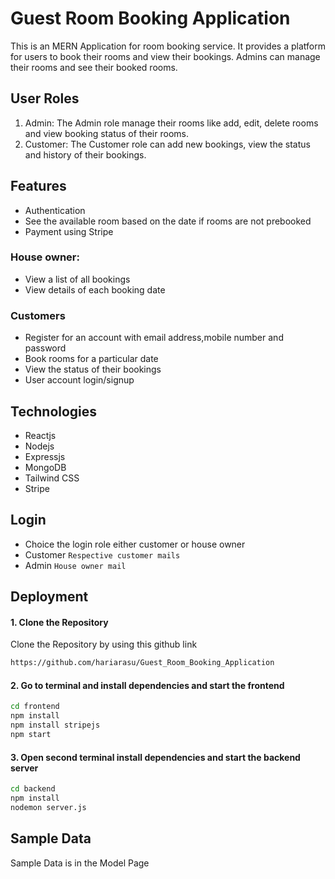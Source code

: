 # Guest Room Booking Application

This is an MERN Application for room booking service. It provides a platform for users to book their rooms and view their bookings. Admins can manage their rooms and see their booked rooms.

## User Roles
 1. Admin: The Admin role manage their rooms like add, edit, delete rooms and view booking status of their rooms.
 2. Customer: The Customer role can add new bookings, view the status and history of their bookings.

## Features
- Authentication
- See the available room based on the date if rooms are not prebooked
- Payment using Stripe
  
### House owner:
 - View a list of all bookings
 - View details of each booking date

### Customers
 - Register for an account with email address,mobile number and password 
 - Book rooms for a particular date
 - View the status of their bookings
 - User account login/signup

## Technologies
- Reactjs
- Nodejs
- Expressjs
- MongoDB 
- Tailwind CSS
- Stripe 

## Login
- Choice the login role either customer or house owner
- Customer `Respective customer mails`
- Admin `House owner mail`

## Deployment

#### 1. Clone the Repository
Clone the Repository by using this github link 
```bash
https://github.com/hariarasu/Guest_Room_Booking_Application
```

#### 2. Go to terminal and install dependencies and start the frontend 
```bash
cd frontend
npm install
npm install stripejs
npm start
```
#### 3. Open second terminal install dependencies and start the backend server

```bash
cd backend
npm install
nodemon server.js
```

## Sample Data
Sample Data is in the Model Page
